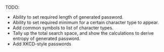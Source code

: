 TODO:
* Ability to set required length of generated password.
* Ability to set required minimum for a certain character type to appear.
* Add common symbols to list of character types.
* Tally up the total search space, and show the calculations to derive entropy of generated password.
* Add XKCD-style passwords